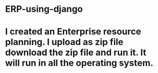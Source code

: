 # ERP-using-django
# I created an Enterprise resource planning. I upload as zip file download the zip file and run it. It will run in all the operating system.

